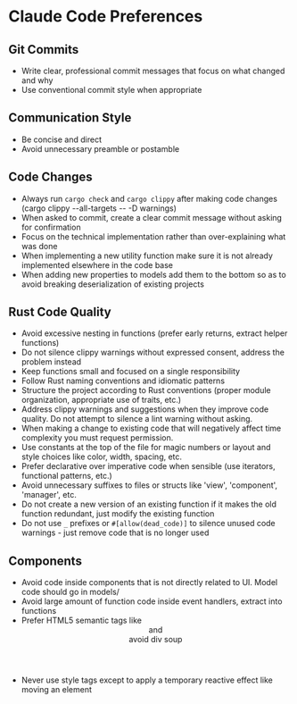 # Claude Code Preferences

## Git Commits

- Write clear, professional commit messages that focus on what changed and why
- Use conventional commit style when appropriate

## Communication Style

- Be concise and direct
- Avoid unnecessary preamble or postamble

## Code Changes

- Always run `cargo check` and `cargo clippy` after making code changes (cargo clippy --all-targets -- -D warnings)
- When asked to commit, create a clear commit message without asking for confirmation
- Focus on the technical implementation rather than over-explaining what was done
- When implementing a new utility function make sure it is not already implemented elsewhere in the code base
- When adding new properties to models add them to the bottom so as to avoid breaking deserialization of existing projects

## Rust Code Quality

- Avoid excessive nesting in functions (prefer early returns, extract helper functions)
- Do not silence clippy warnings without expressed consent, address the problem instead
- Keep functions small and focused on a single responsibility
- Follow Rust naming conventions and idiomatic patterns
- Structure the project according to Rust conventions (proper module organization, appropriate use of traits, etc.)
- Address clippy warnings and suggestions when they improve code quality. Do not attempt to silence a lint warning without asking.
- When making a change to existing code that will negatively affect time complexity you must request permission.
- Use constants at the top of the file for magic numbers or layout and style choices like color, width, spacing, etc.
- Prefer declarative over imperative code when sensible (use iterators, functional patterns, etc.)
- Avoid unnecessary suffixes to files or structs like 'view', 'component', 'manager', etc.
- Do not create a new version of an existing function if it makes the old function redundant, just modify the existing function
- Do not use `_` prefixes or `#[allow(dead_code)]` to silence unused code warnings - just remove code that is no longer used

## Components
- Avoid code inside components that is not directly related to UI. Model code should go in models/
- Avoid large amount of function code inside event handlers, extract into functions
- Prefer HTML5 semantic tags like <header> and <section> avoid div soup
- Never use style tags except to apply a temporary reactive effect like moving an element

